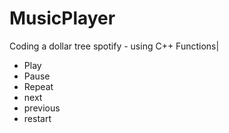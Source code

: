 # MusicPlayer

Coding a dollar tree spotify - using C++
Functions| 
- Play
- Pause
- Repeat
- next
- previous
- restart

